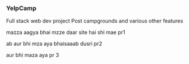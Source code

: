 ### YelpCamp
Full stack web dev project
Post campgrounds and various other features


mazza aagya bhai mzze daar site hai shi mae pr1

ab aur bhi mza aya bhaisaaab dusri pr2

aur bhi maza aya pr 3
